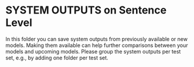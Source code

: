 # SYSTEM OUTPUTS on Sentence Level

In this folder you can save system outputs from previously available or new models. Making them available can help further comparisons between your models and upcoming models. Please group the system outputs per test set, e.g., by adding one folder per test set.